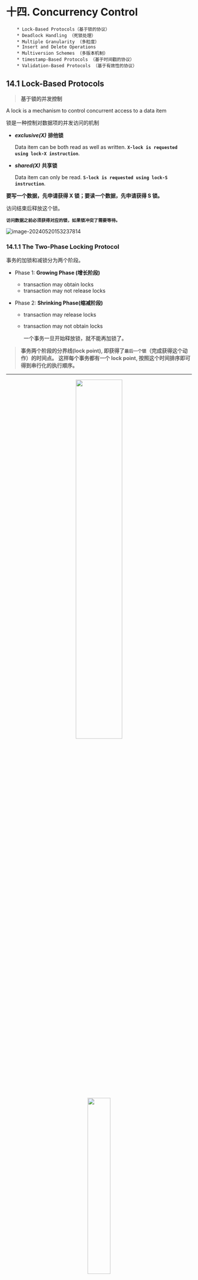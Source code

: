 # 十四. Concurrency Control

```
    * Lock-Based Protocols（基于锁的协议）
    * Deadlock Handling （死锁处理）
    * Multiple Granularity （多粒度）
    * Insert and Delete Operations
    * Multiversion Schemes （多版本机制）
    * timestamp-Based Protocols （基于时间戳的协议）
    * Validation-Based Protocols （基于有效性的协议）
```



## 14.1 Lock-Based Protocols

> **基于锁的并发控制**

A lock is a mechanism to control concurrent access to a data item

锁是一种控制对数据项的并发访问的机制

* ***exclusive(X)***   **排他锁**

  Data item can be both read as well as written. **`X-lock is requested using lock-X instruction`**.

* ***shared(X)***   **共享锁**

  Data item can only be read. **`S-lock is requested using lock-S instruction`**.

**要写一个数据，先申请获得 X 锁；要读一个数据，先申请获得 S 锁。**  

访问结束后释放这个锁。

**`访问数据之前必须获得对应的锁，如果锁冲突了需要等待。`**

![image-20240520153237814](https://zn-typora-image.oss-cn-hangzhou.aliyuncs.com/typora_image/202405201532881.png)

### 14.1.1 The Two-Phase Locking Protocol

事务的加锁和减锁分为两个阶段。  

* Phase 1: **Growing Phase (增长阶段)**
    * transaction may obtain locks 
    * transaction may not release locks
    
* Phase 2: **Shrinking Phase(缩减阶段)**
    * transaction may release locks
    
    * transaction may not obtain locks  
    
      一个事务一旦开始释放锁，就不能再加锁了。

> **事务两个阶段的分界线(lock point), 即获得了`最后一个锁`（完成获得这个动作）的时间点。**  **这样每个事务都有一个 lock point, 按照这个时间排序即可得到串行化的执行顺序。**

****

<div align=center> <img src="https://zn-typora-image.oss-cn-hangzhou.aliyuncs.com/typora_image/202405201536174.png" width = 50%/> </div>

<center>
     <div align=center> <img src="https://zn-typora-image.oss-cn-hangzhou.aliyuncs.com/typora_image/202405201530901.png" width = 35%/> </div>
</center>





> **Two-Phase Locking Protocol assures serializability.**
>
> **`It can be proved that the transactions can be serialized in the order of their lock points.`**  
>
> **定理：  一些事务可以按照其lock point的顺序，进行冲突可串行化的调度。**
>
> **`可以按 lock points 串行化，但不是只能按照这么串行化`**

**证明：如果在前驱图中$Ti$对$$Tj$$有一条指向的有向边，那么$Ti$的lock point一定小于$$Tj$$的lock point。因为，如果$Ti$对$$Tj$$有一条指向的有向边，那么$Ti$和$Tj$之间肯定有一对冲突的操作访问相同的数据。**

**只有$Ti$将这个数据的锁放掉后，$$Tj$$才可以给这个数据加锁。由于lock point过后，事务不会再加锁，因此此时$Ti$放锁一定处于ti lock point之后，$Tj$加锁一定处于$Tj$ lock point之前。因此，ti的lock point 一定小于$Tj$的lock point。**

**因此，假设前驱图中有环，那么就表明lock point的关系为T1lock point < T2lock point <…< Tn lock point < T1lock point。**

**得到T1lock point < T1lock point，矛盾。**

**因此这些事务的前驱图中一定没有环。因此这些事务可以进行冲突可串行化的调度（按照拓扑排序的顺序）。**

<div align=center> <img src="https://zn-typora-image.oss-cn-hangzhou.aliyuncs.com/typora_image/202405271334556.png" width = 80%/> </div>

<div align=center> <img src="https://zn-typora-image.oss-cn-hangzhou.aliyuncs.com/typora_image/202405271334521.png" width = 80%/> </div>

**$OP_j$ block operation $OP_i$， $OP_j$先对D进行上锁，在$OP_j$完成解锁之后，才能执行$OP_i$的上锁操作，所以$T_j$的lock point早于$T_i$的lock point**



> **`上面基本的两阶段封锁协议无法保证事务的可恢复性(要求不能读取脏数据)`**

**Extensions to `basic two-phase locking`（基本两阶段封锁） needed to ensure recoverability of freedom from cascading roll-back**

**扩展基本两阶段封锁，以确保从级联回滚中恢复自由**

* **Strict two-phase locking（严格两阶段封锁）**: 

  a transaction must **hold all its exclusive locks till it commits/aborts.**  

  **`所有的X锁需要在事务即将提交或者停止时才能解锁`**

  Ensures recoverability and avoids cascading roll-backs.  

  > **X** **锁加的时间更长，X锁要到事务即将提交或者即将回滚的时候再放开，以防止读脏数据的问题。**
  >
  > **好处：保证可恢复性，防止读脏数据的问题。**
  >
  > **`坏处：代价是X锁的时间更长，其他事务等待的时间变长，会降低并发度`。**

* **Rigorous two-phase locking（强两阶段封锁）**: 

  a transaction must **hold all locks till commit/abort.**   

  **`所有的锁（S锁和X锁）都需要在事务即将提交或者停止时才能释放`**
  
  transactions can be serialized in the order in which they commit.  
  
  > **所有锁都要到即将提交或者即将回滚的时候再放开。**



>**`Two-phase locking is not a necessary condition for serializability.`**
>
>**两阶段封锁协议是可串行化的充分条件**
>
>**两阶段封锁协议，不是可串行化的必要条件**
>
>**也就是说，遵循两阶段封锁协议一定能得到可串行化的事务，但是可串行化的事务，并不一定满足两阶段封锁协议。**
>
>eg: **`所有read/write操作针对的是不同的对象，此时可以任意上锁解锁，不满足两阶段封锁协议`**

**`以下是read/write操作针对相同的对象`**

<img src="https://zn-typora-image.oss-cn-hangzhou.aliyuncs.com/typora_image/202405262049784.png" alt="image-20240526204954756" style="zoom: 80%;" />

这些事务的前驱图如下：

![钟表的特写  低可信度描述已自动生成](https://zn-typora-image.oss-cn-hangzhou.aliyuncs.com/typora_image/202405262050922.png)

**因此，这些事务可以按照T3->T1->T2进行冲突可串行化的调度。**

这些事务的加锁与放锁操作如下：

<img src="https://zn-typora-image.oss-cn-hangzhou.aliyuncs.com/typora_image/202405262050925.png" alt="img" style="zoom:67%;" />

**可以看出，T1事务放锁之后，又进行了加锁操作。因此，T1事务不满足两阶段封锁协议。`两阶段封锁协议要求只能存在增长阶段和缩减阶段，也就是说在一个事务内unlock之后不能再次lock`**

> **事务满足两阶段封锁协议，是可以进行冲突可串行化调度的充分条件，而不是必要条件。**



### 14.1.2 2PL - Proof

* Proof by Contradiction  

  如果有 $T_i$->$Tj$ 的有向边，那 $T_i$ 的 lockpoint 一定小于 $Tj$.  

  $T_i$->$Tj$ 肯定有一个冲突的访问（对同一个数据）那 $Tj$ 在获得锁的时候$T_i$已经放锁了，得证。
<div align=center> <img src="https://zn-typora-image.oss-cn-hangzhou.aliyuncs.com/typora_image/202405271334556.png" width = 80%/> </div>

* Proof by Induction  

  只需证明: Lock point 最小的事务，可以无障碍地交换到调度最前。 

  假如有事务拦住他了，证明这是不可能发生的。（与 lock point 最小矛盾）
<div align=center> <img src="https://zn-typora-image.oss-cn-hangzhou.aliyuncs.com/typora_image/202405271334521.png" width = 80%/> </div>

**$OP_j$ block operation $OP_i$， $OP_j$先对D进行上锁，在$OP_j$完成解锁之后，才能执行$OP_i$的上锁操作，所以$T_j$的lock point早于$T_i$的lock point**



### 14.1.3 Lock Conversions

> **带有锁转换的两阶段封锁协议：**

**有些时候，访问数据库数据时，我们需要先读数据，再修改数据。如果我们读取数据加上S锁，修改数据先放掉S锁，再加上X锁，就不满足两阶段封锁协议，导致事务之间可能不能冲突可串行化。假如一开始就加上X锁，又会降低并发度。**

> **`解决方案是：一开始加上S锁，等到要修改数据时，将S锁升级为X锁。`**

Two-phase locking with lock conversions:

* First Phase:        **进行加锁操作，也可以进行锁升级操作**。
    * can acquire a lock-S or lock-X on a data item
    * **`can convert a lock-S to a lock-X (lock-upgrade*)`**
* Second Phase:   **进行放锁操作，也可以进行锁降级操作**。
    * can release a lock-S or lock-X
    * **`can convert a lock-X to a lock-S (lock-downgrade*)`**

<div align=center> <img src="http://cdn.hobbitqia.cc/202306051028924.png" width = 80%/> </div>

> **带有锁转换的两阶段封锁协议，也可以保证事务按照lock point排序，是可以实现冲突可串行化调度的。**
>
> **`例如Ti发生在Tj之前，只有Ti的锁发生降级或者释放后，Tj才能对一个对象进行锁升级或者加锁，这样Ti的lock point就小于Tj的lock point`**
>
> **This protocol assures serializability.**

申请哪个锁是由数据库内部管理决定，不是由程序员显示调用。（自动加锁）
<div align=center> <img src="http://cdn.hobbitqia.cc/202306051030757.png" width = 80%/> </div>

<div align=center> <img src="https://zn-typora-image.oss-cn-hangzhou.aliyuncs.com/typora_image/202405271359759.png" width = 80%/> </div>

如果已经有锁了，直接读；否则申请读锁。

## 14.2 Implementation of Locking

A **lock manager** can be implemented as a separate process to which transactions send lock and unlock requests.  

锁管理器可以作为事务发送锁定和解锁请求的单独进程来实现

锁管理器通过发送锁授予消息（或在死锁的情况下要求事务回滚的消息）来回复锁请求
请求事务将等待，直到其请求得到响应

锁管理器维护一个称为**`锁表(lock table)`**的数据结构，以记录已授予的锁和待处理的请求

锁定表通常作为内存中的**哈希表**实现，该哈希表根据被锁定的数据项的名称编制索引

### 14.2.1 Lock Table

**Lock table records granted locks and waiting requests.**  

<div align=center> <img src="https://zn-typora-image.oss-cn-hangzhou.aliyuncs.com/typora_image/202405271404613.png" width = 100%/> </div>

> **锁定表记录已授予的锁定和等待请求**
>
> **锁定表还记录授予或请求的锁定类型**
>
> **新请求将添加到数据项请求队列的末尾，如果该请求与所有早期锁兼容，则授予新请求**
> **解锁请求会导致请求被删除，并检查后续请求以查看它们现在是否可以授予**
>
> **如果事务中止，则删除事务的所有等待请求或已授予请求（`也就是释放所有的锁`）。锁管理器可以保留每个事务持有的锁列表，以有效地实现这一点**

每个记录的 id 可以放进哈希表。  

**`如这里记录 123, T1、T8 获得了 S 锁，但 T2 在等待获得 X 锁。`**  

T1: lock-X(D) 通过 D 的 id 找到哈希表上的项，在对应项上增加。根据是否相容决定是获得锁还是等待。  

unlock 类似，先找到对应的数据，拿掉对应的项。同时看后续的项是否可以获得锁。

**`如果一个事务 commit, 需要放掉所有的锁，我们需要去找。因此我们还需要一个事务的表，标明每个事务所用的锁。`**

### 14.2.2 Deadlock Handling

System is **deadlocked** if there is a set of transactions such that every transaction in the set is waiting for another transaction in the set.

如果存在一组事务，使得集合中的每个事务都在等待集合中的另一个事务，则系统将**死锁**。

> **Two-phase locking does not ensure freedom from deadlocks.**

![image-20240527141000093](https://zn-typora-image.oss-cn-hangzhou.aliyuncs.com/typora_image/202405271410164.png)

**由于要遵循`两阶段封锁协议`，因此T1给A加锁了以后，在没有给B加锁之前，不会将A的锁放掉；** **T2** **给B加锁了以后，在没有给A加锁之前，不会将这B的锁放掉；**

**因此，产生了互相等待，然而此时T1不会把A的锁放掉，T2也不会把B的锁放掉，从而互相等待是无限循环。**

> **解决方法：1. Deadlock prevention 2. Timeout-Based Schemas**

**`Deadlock prevention protocols(死锁预防协议)`** ensure that the system will never enter into a deadlock state. 

**Some prevention strategies:**

* Require that each transaction locks all its data items before it begins execution (predeclaration).  

    > **`执行前一次性获得所有锁(在执行之前预先知道需要的锁)`**。
    >
    > **一个事务要进行，申请的锁要么全部给这个事务，让这个事务进行，要么一个都不给这个事务，让这个事务不要进行，防止与其他事务形成死锁。**

* **Impose partial ordering** of all data items and require that a transaction can lock data items only in the order specified by the partial order (graph-based protocol).  

  > **`对数据访问规定一种次序`**。比如规定必须先拿咖啡再拿咖啡伴侣。  
  >
  > **对数据的访问规定一种次序（偏序集）（有向无环图），那么就不会产生死锁（循环等待）。**

  例如，假设有两个事务：

  T1: A-50 B+50

  T2: B-10 A+10

  我们可以执行作：

  T1: A-50 B+50

  T2: A+10 B-10

  这样，可以降低出现死锁的概率。**`规定先访问A，再访问B。T1事务先给A上锁，此时T2事务将无法执行，知道T1事务完成对B上锁，对A，B都解锁之后，才执行事务B`**

**timeout-Based Schemes**:  

* **`a transaction waits for a lock only for a specified amount of time`**. After that, the wait times out and the transaction is rolled back.   

  事务仅在指定的时间内等待锁定。等待超时，事务将回滚。  

* thus deadlocks are not possible.  

* simple to implement; but starvation is possible. Also difficult to determine good value of the timeout interval.  

  时长不好规定。但可能有事务老是申请不到自己的锁。

### 14.2.3 Deadlock Detection

定期检查数据库内是否有死锁，如果有就选择一个事务将其回滚。  

**wait-for graph**

> **请注意：此处出现了第二种类型的图**
>
> - **`前驱图：Ti->Tj表示Ti需要在Tj之前完成，对应有lock-point Ti小于Tj`**
> - **`等待图：Ti->Tj表示Ti在等待Tj，也就是说Tj需要在Ti之前完成`**

<div align=center> <img src="http://cdn.hobbitqia.cc/202306051109304.png" width = 100%/> </div>

> **死锁检测：**
>
> **每隔一定时间，数据库后台会有一个进程定期检查数据库中是否出现死锁。**
>
> **在数据库中，死锁的检查利用了“等待图”。**
>
> **等待图中，箭头$T_i \rightarrow T_j$表示，$Ti$在等待$Tj$事务的锁。**
>
> **`如果在等待图中存在环，表示出现了死锁。`**

通过刚刚的 Lock Table, 我们可以得到等待关系。（后面的 waited 等待前面的 granted）

> **When deadlock is detected : 当死锁发生/检测到，该如何处理？**

* Some transaction will have to rolled back (made a **victim**) to break deadlock.  Select that transaction as victim that will incur minimum cost.  

    某些事务必须回滚（成为**受害者**）才能打破僵局。 选择该交易作为受害者，这将产生最低成本。 **`执行操作最少或者锁最多的`**

* Rollback -- determine how far to roll back transaction
    * Total rollback: Abort the transaction and then restart it.
    * More effective to roll back transaction only as far as necessary to break deadlock.

* Starvation happens if **same transaction is always chosen as victim**. Include the number of rollbacks in the cost factor to avoid starvation

    **`饥饿表示同一事务被多次选为受害者，发生rollback。因此为防止此类现象，需要将回滚的次数纳入回滚对象选择的标准`**

> Example
>
> ![image-20240527143407556](https://zn-typora-image.oss-cn-hangzhou.aliyuncs.com/typora_image/202405271434628.png)
>
> **(a)** **哪些事务产生了死锁？**
>
>   **作出等待图，查看环。（T1/T2/T6）**
>
> **(b)** **为了解决死锁问题，哪个事务需要被roll back？（假如要求为：回滚掉的事务，需要释放出最多的锁）**
>
>   **在环中选择一个事务进行回滚。(T2)**

    T1 等 T2, T2 等 T6, T6 等 T1.(注意这里 T5 是等待 T6 而不是 T2)

### 14.2.4 Graph-Based Protocols

> **基于图的协议**

假设我们知道数据是按偏序访问的，可以有更高级的协议。  

数据按照某种偏序关系访问。

<div align=center> <img src="http://cdn.hobbitqia.cc/202306051121990.png" width = 40%/> </div>

**The *tree-protocol* is a simple kind of graph protocol. `树协议`是图协议的一种**

* **Only exclusive locks** are allowed.  **只有一种锁：X锁**

* The first lock by $T_i$ may be on any data item. Subsequently, a data Q can be locked by $T_i$ only if the parent of Q is currently locked by $T_i$  

  **第一个锁可以加在树结构的任意一个结点上。** **但是，后面要在某一个结点上加锁的前提是，`父节点`已经被锁住了。**

* Data items may be unlocked at any time. 

   **一个结点上的锁，在数据访问完毕后，可以在任何时候放掉。**

* A data item that has been locked and unlocked by $T_i$ cannot subsequently be relocked by $T_i$ 

  放了之后不能再加锁了。  

  > **The tree protocol ensures conflict serializability as well as freedom from deadlock.**
  >
  > **树协议的性质：虽然不是两阶段封锁协议，但是保证冲突可串行化的，同时，又是不存在死锁的。**

??? Example

<center>
        <div align=center> <img src="https://zn-typora-image.oss-cn-hangzhou.aliyuncs.com/typora_image/202405201530869.png" width = 50%/> </div>
</center>



比如这里我们先锁 D, 随后锁 G, 放掉, 锁 H, (**但是不能锁J，因为父结点H还没有上锁**)这时 D 已经没用了可以放掉。随后我们锁 J, H 也就没用了也可以放掉。最后放掉  J. 

**`要访问G，J，需要先对最小公共祖先上锁`**

* Advantages
    * Unlocking may occur earlier in the tree-locking protocol than in the two-phase locking protocol.  
    
      shorter waiting times, and increase in concurrency  
    
      锁可以更早释放，不用等待第二阶段。用完就可以放，提高了并发度。
    
    * protocol is **deadlock-free**  **`树结构，显然不存在环`**
    
      no rollbacks are required
    
    > **树协议的好处：一个数据的访问的锁，访问完毕就可以释放，因此可以提高并发度，降低锁上面的等待时间。并且，不会产生死锁。**
    
* Disadvantages
    * **`Protocol does not guarantee recoverability or cascade freedom`**  
    
      Need to introduce commit dependencies to ensure recoverability  
    
      早放锁，意味着可能会读脏数据，不可恢复。这就对 commit 顺序有要求。
    
    * transactions may have to **`lock more data items than needed.`**
        * increased locking overhead, and additional waiting time  
        
          **比如刚刚的图中，我们访问 G, J, 需要从 D 开始访问。会锁上更多数据。**  
        
        * potential decrease in concurrency
    
    > **树协议的缺点：1. 不能保证可恢复性，允许读脏数据。因此，基于锁的并发控制协议中，为了保证可恢复性，一个事务如果读取了另一个事务写入的数据，那么这个事务的commit操作，一定要在另一个事务之后。2. 会锁上更多不需要的数据，降低并发度**

## 14.3 Multiple Granularity

> **Multiple Granularity 多粒度**

**可以锁在记录上(如 `update table set ...;`)，也可以锁在整个表上(如 `select * from table;`)。**  

Granularity of locking (level in tree where locking is done):

* **fine granularity（细粒度）** (lower in tree): high concurrency, high locking overhead
* **coarse granularity（粗粒度）** (higher in tree): low locking overhead, low concurrency

> Example "Example of Granularity Hierarchy"
>
> <div align=center> <img src="https://zn-typora-image.oss-cn-hangzhou.aliyuncs.com/typora_image/202405201530957.png" width = 80%/> </div>
>
> The levels, starting from the coarsest (top) level are
>
> * database
> * area 
> * File(table)
> * record   
>
> **S锁、X锁可以加到细粒度的层面上，也可以加到粗粒度的层面上。**

### 14.3.1 Intention Lock Modes

> **有一个问题：粗粒度上面的锁和细粒度上面的锁如何进行有效的判断？细粒度上假如已经加了一个S锁或X锁，那么粗粒度上加锁是否冲突？**

记录和表上都可以加 S/X 锁。但是当事务涉及到多个粒度，如何判断是否冲突，如一个表的 S 锁和一个记录的 X 锁是冲突的。  我们引入了其他锁，意向锁(IS, IX, SIX)

* **如果一个事务，要在某一个细粒度数据（如记录）上面加上S锁，那么这个事务必须要在这个细粒度数据的父节点（如表）这一粗粒度数据上加上IS锁。** **`（意向共享锁）`**
* **如果一个事务，要在某一个细粒度数据（如记录）上面加上X锁，那么这个事务必须要在这个细粒度数据的父节点（如表）这一粗粒度数据上加上IX锁。** **`（意向排他锁）`**
* **SIX锁，是S锁和IX锁的结合。例如，一个表的某些记录需要直接读取，有些记录可能产生更改，就在表层级上加上SIX锁，`这样表中需要读的记录不用再加上S锁了，表中需要写的记录需要加上X锁`。**（共享意向排他）  

**如果粗粒度（如表）上已经加了IX锁，表示表的子节点的某条记录加上 X锁。此时如果想对`整个表加上S锁`，那么S锁会和IX锁产生冲突。**  

<div align=center> <img src="https://zn-typora-image.oss-cn-hangzhou.aliyuncs.com/typora_image/202405271516213.png" width = 80%/> </div>

> 1. **IS 和 IX 是不冲突的**。在表上是不冲突的，可能在记录上冲突（**`即对一个记录又读又写，冲突发生在记录层面而非表`**）。
> 2. **S和X是对当前粒度加锁，表示所有的子粒度全部被加上当前的锁**
> 3. **IS和IX表示子粒度中一些数据被加上S锁或者X锁**
> 4. **SIX** **表示当前粒度加S锁，子粒度有些加上了X锁，也就是所有子粒度都加上S锁，部分加上X锁（需要后续申请，取代之前的S锁，这样就不会冲突）。**
>
> **`为什么同一个结点，SIX锁会和S锁冲突呢？因为当前结点加上SIX锁表示存在部分子结点是X锁，当前结点S锁表示所有的子结点都被加上S锁，这时存在孩子既有S锁又有X锁，造成冲突。`**
>
> **`为什么同一个结点，IX锁会和X锁冲突呢？针对X锁比较特殊，没锁但是硬加X锁就会错误。但是IS和S就不冲突`**

> example：
>
> **① 如果要在一个结点Q上加上S或者IS锁，那么其父节点一定要加上IX锁或者IS锁：**
>
> **如果一个结点要加上S或者IS锁，表明这个结点的全部子节点或者部分子节点上加S锁。那么父节点不可能加S锁，因为S锁会加在父节点的更低层级。此时，父节点只能加IS锁或者IX锁。**
>
> **② 如果要在一个结点Q上加上X锁、SIX锁或IX锁，那么其父节点一定要加上IX锁或SIX锁。**
>
> **如果要在一个结点Q上加上X锁、SIX锁或者IX锁，表示这个结点的全部子节点或者部分子节点上加X锁。那么父节点不可能加X锁，因为X锁会加在父节点的更低层级。此时，父节点只能加上IX锁或者SIX锁。**

* **intention-shared (IS)**: indicates explicit locking at a lower level of the tree but only with shared locks.  在下面会加 S 锁。

* **intention-exclusive (IX)**: indicates explicit locking at a lower level with exclusive or shared locks  在下面会加 X 锁。

* **shared and intention-exclusive (SIX)**: the subtree rooted by that node is locked explicitly in shared mode and explicit locking is being done at a lower level with exclusive-mode locks.

<div align=center> <img src="http://cdn.hobbitqia.cc/202306062033999.png" width = 80%/> </div>

**事务T用如下规则锁定结点Q:**

**1.** **必须遵守锁的兼容性矩阵。**

**2.** **首先，要锁定树的根，即最粗的粒度，可以以任何方式进行锁定。假如只读，就加上S锁，如果要进行修改，就加上X锁。**

**3.** **如果要在一个结点Q上加上S或者IS锁，那么其父节点一定要加上IX锁或者IS锁。**

**4.** **如果要在一个结点Q上加上X锁、SIX锁或IX锁，那么其父节点一定要加上IX锁或SIX锁。**

**5.** **事务T遵循两阶段封锁协议。**

**6.** **解锁结点Q的时候，必须保证Q没有孩子正在被锁定（`所以解锁是从下往上`）。**

要符合相容矩阵。从最粗的粒度开始访问。要加锁的时候注意，对父亲的锁有要求。

> example:
>
> <div align=center> <img src="https://zn-typora-image.oss-cn-hangzhou.aliyuncs.com/typora_image/202405201530426.png" width = 80%/> </div>
>
> **直观来说，上锁是从根节点向下上锁的，放锁是从叶子结点一层层向上放锁的。**
>
> **先在根节点上加上IX锁，表明下面的结点可能会产生修改。再在左子节点上加上IX锁，表明下面的结点可能会产生修改。**
>
> **然后，在表这个粒度上，对表Fa加上SIX锁，表明要读取整个表的信息，同时可能对表中某些记录产生更改。**
>
> **最后，在记录这个细粒度上，对某些记录上加上X锁，表示要更改这条记录。对于加了X锁的这条记录，可以去更改；但是对于其他的记录，不用再加上S锁了，可以直接去读。**





## 14.4 Insert and Delete Operations

数据库里除了 R/W 还有插入、删除等操作。  

需要定义 R/W 和插入/删除是否冲突。

If two-phase locking is used :

* **A delete operation may be performed only if the transaction deleting the tuple has an exclusive lock on the tuple to be deleted.**  

  **删除前需要加 X 锁。**

* **A transaction that inserts a new tuple into the database is given an X-mode lock on the tuple**  

  **插入之前是没有这个数据的，无法先加锁。应该插入之后马上加上 X 锁。**

Insertions and deletions can lead to the *phantom phenomenon*.  

> **`插入和删除会导致幽灵问题，该如何解决？`**
>
> **将data与relation相关联，以表示已知关系包含哪些元组的信息。**
>
> **添加谓词锁，例如我现在select age=18的学生，那么我就不能插入或者删除age=18的学生，需要添加lock_S(age=18)**

### 14.4.1 Index Locking Protocol

其实插入/删除操作隐含地修改了信息，只是没有被表示出来。我们可以这个信息显示化，加锁。  如果表上有索引，我们在扫描索引的时候会在叶子修改，我们在这里进行检测。

![image-20240530154809726](https://zn-typora-image.oss-cn-hangzhou.aliyuncs.com/typora_image/202405301548904.png)

??? Example "Index Locking on a B+ -Tree"

<center>
        <div align=center> <img src="https://zn-typora-image.oss-cn-hangzhou.aliyuncs.com/typora_image/202405201530509.png" width = 80%/> </div>
</center>

先在叶子页加锁，再在记录上加锁。  

**`Index-locking protocol to prevent phantoms required locking entire leaf 索引锁协议为了防止幽灵问题需要将符合条件的整个叶子锁起来，会降低并发度（缺点）`**

如果我们要插入，比如 18. 这时插入到了 10 这页，发现这页被锁住了，无法插入，这样就确保了这个范围内无法被插入，不会有幽灵问题。  

也可以使用谓词锁。把这个位置锁上（比如刚刚 11 到 50 这个区间），后续如果要插入 18 落入这个区间，我们就能检查出来。但这样实现是比较复杂的。

### 14.4.2 Next-Key Locking To Prevent Phantoms

**`Index-locking protocol to prevent phantoms required locking entire leaf 索引锁协议为了防止幽灵问题需要将符合条件的整个叶子锁起来，会降低并发度（缺点）`**

刚刚的例子中, 10 不在范围内，但我们把这页都锁住了，仍然插不进去，影响了并发度。 

**Next-key locking protocol: provides higher concurrency**

* Lock all values that satisfy index lookup (match lookup value, or fall in lookup range)

  **锁定所有满足索引查找的值（匹配查找值，或落在查找范围内）**

* Also lock next key value in index  

  **`同时锁定索引中的下一个键值`**

  even for inserts/deletes

* Lock mode: S for lookups, X for insert/delete/update

  **锁定模式：S 用于查找，X 用于插入/删除/更新**

!!! Example "Next-Key Locking"

<center>
        <div align=center> <img src="https://zn-typora-image.oss-cn-hangzhou.aliyuncs.com/typora_image/202405201530516.png" width = 50%/> </div>
</center>

查询 7 到 16, 我们把索引项锁起来，把下一个索引值 18 也锁起来。

插入的时候要申请这个锁和比插入值大的下一个值的锁，这里插入 15 时就要申请 15 和 18 的锁，冲突无法插入。插入 7 同理。

## 14.5 Multiversion **Concurrency Control Schemes**

Multiversion schemes keep old versions of data item to increase concurrency.

**多版本方案保留旧版本的数据项以增加并发性。**

Each successful write results in the creation of a new version of the data item written.

每次成功**写入都会创建写入的数据项的新版本**。

Use timestamps to label versions.

**使用时间戳标记版本。**

When a read(Q) operation is issued, select an appropriate version of Q based on the timestamp of the transaction, and return the value of the selected version.  

**发出 read（Q） 操作时，根据事务的时间戳选择适当的 Q 版本，并返回所选版本的值。** 

Read only transactions never have to wait as an appropriate version is returned immediately for every read operation..

**只读事务永远不必等待，因为每次读取操作都会立即返回适当的版本。**

<center>
        <div align=center> <img src="https://zn-typora-image.oss-cn-hangzhou.aliyuncs.com/typora_image/202405301556914.png" width = 50%/> </div>
</center>

> **read-only transactions and update transactions**
>
> - SET TRANSACTIOIN READ ONLY; 
>
> - SET TRANSACTION READ WRITE;（`update操作既需要read也需要write`）

1. 更新事务的操作：

   **申请read and write锁，遵守强两阶段封锁协议，所有的S锁和X锁需要在事务即将commit或者abort的时候才能释放。每次成功写入后会创建一个新的版本号，对应的时间戳为正无穷（防止读取脏数据），知道commit的时候，时间戳变为最新版本号+1**

   Each version of a data item has a single timestamp whose value is obtained from a counter ts-counter that is incremented during commit processing.

   数据项的每个版本都有一个时间戳，其值是从在提交处理期间**`递增的计数器 ts`** 计数器中获取的。

   ![image-20240530160338079](https://zn-typora-image.oss-cn-hangzhou.aliyuncs.com/typora_image/202405301603136.png)

2. 只读事务的操作

   **在开始执行之前，通过读取 ts-counter 的当前值来分配时间戳。**

   **当只读事务 $T_i$ 发出 read（Q） 时，返回的值是时间戳为小于或等于 TS（$T_i$） 的最大时间戳的版本的内容**

   ![image-20240530160421467](https://zn-typora-image.oss-cn-hangzhou.aliyuncs.com/typora_image/202405301604506.png)

> **创建多个版本会增加存储开销**
>
> - **额外元组**
>
> - **每个元组中都有额外的空间用于存储版本信息**
>
> **`过时的版本应该被垃圾回收`**
>
> **在时间戳小于或等于系统中最早的只读事务时间戳的所有版本中，保留最年轻的版本 $Qk$，其他所有早于 $Qk$ 的版本都可以删除。**
>
> ![image-20240530160557844](https://zn-typora-image.oss-cn-hangzhou.aliyuncs.com/typora_image/202405301605892.png)